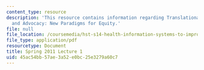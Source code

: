 ```yaml
---
content_type: resource
description: 'This resource contains information regarding Translational Research
  and Advocacy: New Paradigms for Equity.'
file: null
file_location: /coursemedia/hst-s14-health-information-systems-to-improve-quality-of-care-in-resource-poor-settings-spring-2012/45ac54bb57ae3a52e0bc25e3279a60c7_MITHST_S14S12_lec01_1101.pdf
file_type: application/pdf
resourcetype: Document
title: Spring 2011 Lecture 1
uid: 45ac54bb-57ae-3a52-e0bc-25e3279a60c7
---
```

